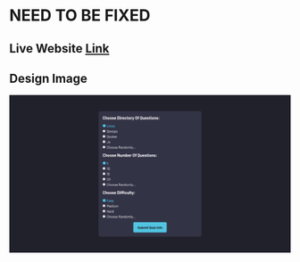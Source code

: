 # NEED TO BE FIXED

## Live Website [Link](https://abdraoufx.github.io/Quiz-App)

## Design Image

![Preview_Design_Image](./public/images/design.png "Design Image")
